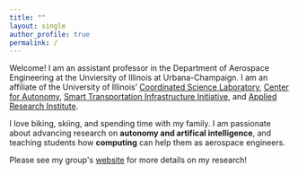 ```yaml
---
title: ""
layout: single
author_profile: true
permalink: /
---
```


Welcome! I am an assistant professor in the Department of Aerospace Engineering at the Unviersity of Illinois at Urbana-Champaign. I am an affiliate of the University of Illinois’ <a href="https://csl.illinois.edu/">Coordinated Science Laboratory</a>, <a href="https://autonomy.illinois.edu">Center for Autonomy</a>, <a href="https://stii.illinois.edu/">Smart Transportation Infrastructure Initiative</a>, and <a href="https://appliedresearch.illinois.edu/">Applied Research Institute</a>.

I love biking, skiing, and spending time with my family. I am passionate about advancing research on **autonomy and artifical intelligence**, and teaching students how **computing** can help them as aerospace engineers.

Please see my group's [website](tran.aerospace.illinois.edu) for more details on my research!